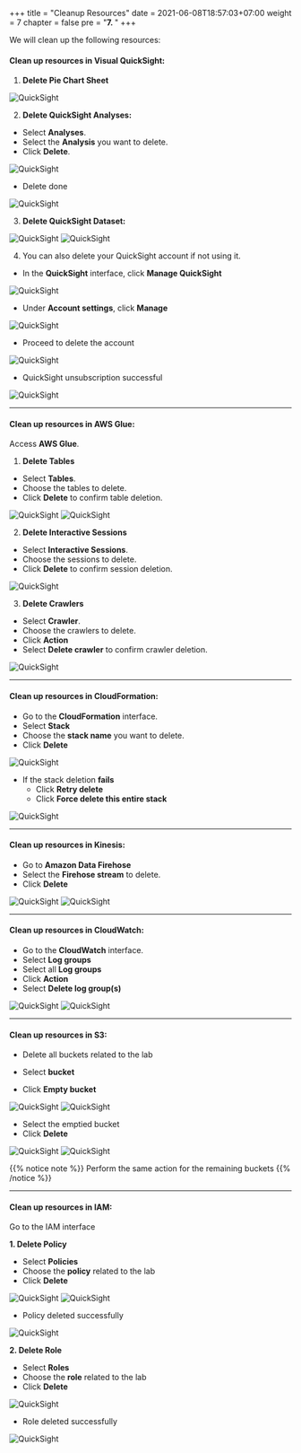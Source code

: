 +++
title = "Cleanup Resources"
date = 2021-06-08T18:57:03+07:00
weight = 7
chapter = false
pre = "<b>7. </b>"
+++

We will clean up the following resources:

#### **Clean up resources in Visual QuickSight**:

1.  **Delete Pie Chart Sheet**

![QuickSight](/images/7/delete_piechart.png?width=90pc)

2. **Delete QuickSight Analyses:**

- Select **Analyses**.
- Select the **Analysis** you want to delete.
- Click **Delete**.

![QuickSight](/images/7/delete_qs_ana.png?width=90pc)

- Delete done

![QuickSight](/images/7/delete_done.png?width=90pc)

3. **Delete QuickSight Dataset:**

![QuickSight](/images/7/delete_dataset.png?width=90pc)
![QuickSight](/images/7/delete_cf_dataset.png?width=90pc)

4. You can also delete your QuickSight account if not using it.

- In the **QuickSight** interface, click **Manage QuickSight**

![QuickSight](/images/6/6.2/manage_quicksight.png?width=90pc)

- Under **Account settings**, click **Manage**

![QuickSight](/images/7/delete_qs_acc.png?width=90pc)

- Proceed to delete the account

![QuickSight](/images/7/delete_acc_form.png?width=90pc)

- QuickSight unsubscription successful

![QuickSight](/images/7/delete_success.png?width=90pc)

---

#### **Clean up resources in AWS Glue**:

Access **AWS Glue**.

1. **Delete Tables**

- Select **Tables**.
- Choose the tables to delete.
- Click **Delete** to confirm table deletion.

![QuickSight](/images/7/delete_tables.png?width=90pc)
![QuickSight](/images/7/cf_delete_table.png?width=90pc)

2. **Delete Interactive Sessions**

- Select **Interactive Sessions**.
- Choose the sessions to delete.
- Click **Delete** to confirm session deletion.

![QuickSight](/images/7/delete_session.png?width=90pc)

3. **Delete Crawlers**

- Select **Crawler**.
- Choose the crawlers to delete.
- Click **Action**
- Select **Delete crawler** to confirm crawler deletion.

![QuickSight](/images/7/delete_cwl.png?width=90pc)

---

#### **Clean up resources in CloudFormation**:

- Go to the **CloudFormation** interface.
- Select **Stack**
- Choose the **stack name** you want to delete.
- Click **Delete**

![QuickSight](/images/7/delete_cloudform.png?width=90pc)

- If the stack deletion **fails**
  - Click **Retry delete**
  - Click **Force delete this entire stack**

![QuickSight](/images/7/force_delete_stack.png?width=90pc)

---

#### **Clean up resources in Kinesis**:

- Go to **Amazon Data Firehose**
- Select the **Firehose stream** to delete.
- Click **Delete**

![QuickSight](/images/7/delete_firehose.png?width=90pc)
![QuickSight](/images/7/cf_delete_firehose.png?width=90pc)

---

#### **Clean up resources in CloudWatch**:

- Go to the **CloudWatch** interface.
- Select **Log groups**
- Select all **Log groups**
- Click **Action**
- Select **Delete log group(s)**

![QuickSight](/images/7/delete_logs.png?width=90pc)
![QuickSight](/images/7/cf_delete_logs.png?width=90pc)

---

#### **Clean up resources in S3**:

- Delete all buckets related to the lab

- Select **bucket**
- Click **Empty bucket**

![QuickSight](/images/7/empty__bucket.png?width=90pc)
![QuickSight](/images/7/cf_empty_s3.png?width=90pc)

- Select the emptied bucket
- Click **Delete**

![QuickSight](/images/7/delete_s3_bucket.png?width=90pc)
![QuickSight](/images/7/cf_delete_bucket.png?width=90pc)

{{% notice note %}}
Perform the same action for the remaining buckets
{{% /notice %}}

---

#### **Clean up resources in IAM**:

Go to the IAM interface

**1. Delete Policy**

- Select **Policies**
- Choose the **policy** related to the lab
- Click **Delete**

![QuickSight](/images/7/delete_policy.png?width=90pc)
![QuickSight](/images/7/cf_delete_policy.png?width=90pc)

- Policy deleted successfully

![QuickSight](/images/7/delete_policy_success.png?width=90pc)

**2. Delete Role**

- Select **Roles**
- Choose the **role** related to the lab
- Click **Delete**

![QuickSight](/images/7/delete_role.png?width=90pc)

- Role deleted successfully

![QuickSight](/images/7/delete_role_success.png?width=90pc)
